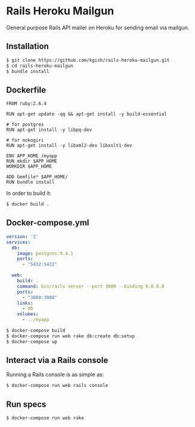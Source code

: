 # Rails Heroku Mailgun

General purpose Rails API mailer on Heroku for sending email via mailgun.

## Installation 

```bash
$ git clone https://github.com/kgish/rails-heroku-mailgun.git
$ cd rails-heroku-mailgun
$ bundle install
```

## Dockerfile

```
FROM ruby:2.6.4

RUN apt-get update -qq && apt-get install -y build-essential

# for postgres
RUN apt-get install -y libpq-dev

# for nokogiri
RUN apt-get install -y libxml2-dev libxslt1-dev

ENV APP_HOME /myapp
RUN mkdir $APP_HOME
WORKDIR $APP_HOME

ADD Gemfile* $APP_HOME/
RUN bundle install
```
In order to build it:

```bash
$ docker build .
```

## Docker-compose.yml

```.yaml
version: '2'
services:
  db:
    image: postgres:9.4.1
    ports:
      - "5432:5432"

  web:
    build: .
    command: bin/rails server --port 3000 --binding 0.0.0.0
    ports:
      - "3000:3000"
    links:
      - db
    volumes:
      - .:/myapp
```

```bash
$ docker-compose build
$ docker-compose run web rake db:create db:setup
$ docker-compose up
```

## Interact via a Rails console

Running a Rails console is as simple as:

```bash
$ docker-compose run web rails console
```

## Run specs

```bash
$ docker-compose run web rake
```
